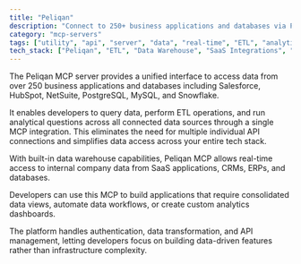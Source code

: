 ```yaml
---
title: "Peliqan"
description: "Connect to 250+ business applications and databases via Peliqan's data platform. Query data and perform analytics across all your SaaS tools."
category: "mcp-servers"
tags: ["utility", "api", "server", "data", "real-time", "ETL", "analytics", "SaaS", "data warehouse"]
tech_stack: ["Peliqan", "ETL", "Data Warehouse", "SaaS Integrations", "Business Intelligence", "Salesforce", "HubSpot", "NetSuite", "PostgreSQL", "MySQL", "Snowflake"]
---
```


The Peliqan MCP server provides a unified interface to access data from over 250 business applications and databases including Salesforce, HubSpot, NetSuite, PostgreSQL, MySQL, and Snowflake. 

It enables developers to query data, perform ETL operations, and run analytical questions across all connected data sources through a single MCP integration. This eliminates the need for multiple individual API connections and simplifies data access across your entire tech stack.

With built-in data warehouse capabilities, Peliqan MCP allows real-time access to internal company data from SaaS applications, CRMs, ERPs, and databases. 

Developers can use this MCP to build applications that require consolidated data views, automate data workflows, or create custom analytics dashboards. 

The platform handles authentication, data transformation, and API management, letting developers focus on building data-driven features rather than infrastructure complexity.